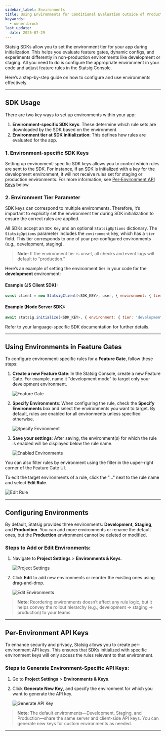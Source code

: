 ```yaml
---
sidebar_label: Environments
title: Using Environments for Conditional Evaluation outside of Production
keywords:
  - owner:brock
last_update:
  date: 2025-07-29
---
```


Statsig SDKs allow you to set the environment tier for your app during initialization. This helps you evaluate feature gates, dynamic configs, and experiments differently in non-production environments like development or staging. All you need to do is configure the appropriate environment in your code and adjust feature rules in the Statsig Console.

Here’s a step-by-step guide on how to configure and use environments effectively.

---

## SDK Usage

There are two key ways to set up environments within your app:

1. **Environment-specific SDK keys**: These determine which rule sets are downloaded by the SDK based on the environment.
2. **Environment tier at SDK initialization**: This defines how rules are evaluated for the app.

### 1. Environment-specific SDK Keys

Setting up environment-specific SDK keys allows you to control which rules are sent to the SDK. For instance, if an SDK is initialized with a key for the development environment, it will not receive rules set for staging or production environments. For more information, see [Per-Environment API Keys](#per-environment-api-keys) below.

### 2. Environment Tier Parameter

SDK keys can correspond to multiple environments. Therefore, it’s important to explicitly set the environment tier during SDK initialization to ensure the correct rules are applied.

All SDKs accept an `SDK Key` and an optional `StatsigOptions` dictionary. The `StatsigOptions` parameter includes the `environment` key, which has a `tier` field. This tier corresponds to one of your pre-configured environments (e.g., development, staging).

> **Note**: If the environment tier is unset, all checks and event logs will default to "production."

Here’s an example of setting the environment tier in your code for the **development** environment:

#### Example (JS Client SDK):

```javascript
const client = new StatsigClient(<SDK_KEY>, user, { environment: { tier: 'development' } });
```

#### Example (Node Server SDK):

```javascript
await statsig.initialize(<SDK_KEY>, { environment: { tier: 'development' } });
```

Refer to your language-specific SDK documentation for further details.

---

## Using Environments in Feature Gates

To configure environment-specific rules for a **Feature Gate**, follow these steps:

1. **Create a new Feature Gate**: In the Statsig Console, create a new Feature Gate. For example, name it "development mode" to target only your development environment.
   
   ![Feature Gate](https://user-images.githubusercontent.com/101903926/221443079-59d81448-d070-4da0-a010-f038016a6b09.png)

2. **Specify Environments**: When configuring the rule, check the **Specify Environments** box and select the environments you want to target. By default, rules are enabled for all environments unless specified otherwise.

   ![Specify Environment](https://user-images.githubusercontent.com/101903926/221443202-de70eab5-68d5-4173-8f6d-7c680762212e.png)

3. **Save your settings**: After saving, the environment(s) for which the rule is enabled will be displayed below the rule name.
   
   ![Enabled Environments](https://user-images.githubusercontent.com/101903926/221443319-597f1e1e-facc-41a0-8b7a-dcff0fec4405.png)

You can also filter rules by environment using the filter in the upper-right corner of the Feature Gate UI.

To edit the target environments of a rule, click the "..." next to the rule name and select **Edit Rule**.

   ![Edit Rule](https://user-images.githubusercontent.com/101903926/221443425-c8a5e4fe-f49a-47f9-96a7-568ef2f2dd5d.png)

---

## Configuring Environments

By default, Statsig provides three environments: **Development**, **Staging**, and **Production**. You can add more environments or rename the default ones, but the **Production** environment cannot be deleted or modified.

### Steps to Add or Edit Environments:

1. Navigate to **Project Settings** > **Environments & Keys**.

   ![Project Settings](https://user-images.githubusercontent.com/101903926/221449870-797a2f0f-9310-48ce-b299-d4aaf9bd61fb.png)

2. Click **Edit** to add new environments or reorder the existing ones using drag-and-drop.

   ![Edit Environments](https://user-images.githubusercontent.com/101903926/221449939-0ba6e53f-bad1-4600-ac99-1833d55230be.png)

> **Note**: Reordering environments doesn’t affect any rule logic, but it helps convey the rollout hierarchy (e.g., development -> staging -> production) to your teams.

---

## Per-Environment API Keys

To enhance security and privacy, Statsig allows you to create per-environment API keys. This ensures that SDKs initialized with specific environment keys will only access the rules relevant to that environment.

### Steps to Generate Environment-Specific API Keys:

1. Go to **Project Settings** > **Environments & Keys**.

2. Click **Generate New Key**, and specify the environment for which you want to generate the API key.

   ![Generate API Key](https://user-images.githubusercontent.com/101903926/221450416-44348e77-631a-4ae1-98d1-00d5a4c282ad.png)

> **Note**: The default environments—Development, Staging, and Production—share the same server and client-side API keys. You can generate new keys for custom environments as needed.

---
